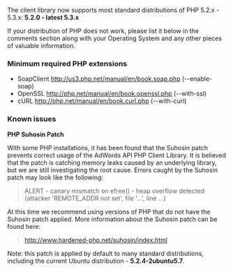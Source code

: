 The client library now supports most standard distributions of PHP 5.2.x - 5.3.x: **5.2.0 - latest 5.3.x**

If your distribution of PHP does not work, please list it below in the comments section along with your Operating System and any other pieces of valuable information.

### Minimum required PHP extensions ###
  * SoapClient http://us3.php.net/manual/en/book.soap.php (--enable-soap)
  * OpenSSL http://php.net/manual/en/book.openssl.php (--with-ssl)
  * cURL http://php.net/manual/en/book.curl.php (--with-curl)

### Known issues ###

**PHP Suhosin Patch**

With some PHP installations, it has been found that the Suhosin patch prevents
correct usage of the AdWords API PHP Client Library. It is believed that the
patch is catching memory leaks caused by an underlying library, but we are
still investigating the root cause. Errors caught by the Suhosin patch may
look like the following:

> ALERT - canary mismatch on efree() - heap overflow detected
> (attacker 'REMOTE\_ADDR not set', file '...', line ...)

At this time we recommend using versions of PHP that do not have the Suhosin
patch applied. More information about the Suhosin patch can be found here:

> http://www.hardened-php.net/suhosin/index.html

Note: this patch is applied by default to many standard distributions, including
the current Ubuntu distribution - **5.2.4-2ubuntu5.7**.